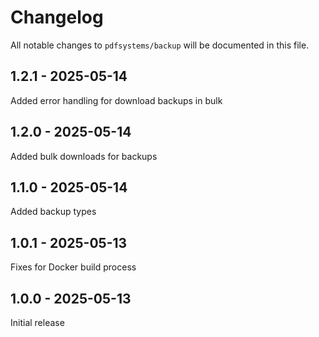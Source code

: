 # Changelog

All notable changes to `pdfsystems/backup` will be documented in this file.

## 1.2.1 - 2025-05-14

Added error handling for download backups in bulk

## 1.2.0 - 2025-05-14

Added bulk downloads for backups

## 1.1.0 - 2025-05-14

Added backup types

## 1.0.1 - 2025-05-13

Fixes for Docker build process

## 1.0.0 - 2025-05-13

Initial release
